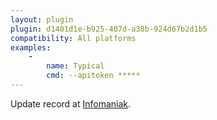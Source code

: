 ```yaml
---
layout: plugin
plugin: d1401d1e-b925-407d-a38b-924d67b2d1b5
compatibility: All platforms
examples:
    -
        name: Typical
        cmd: ‑‑apitoken *****
---
```

Update record at [Infomaniak](https://www.infomaniak.com/).